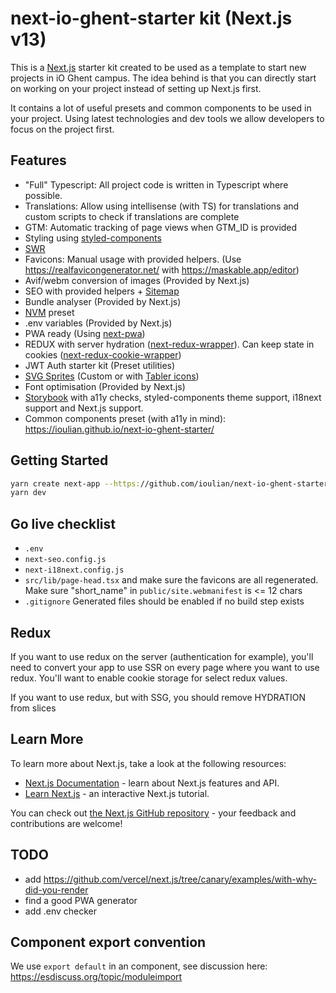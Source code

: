 # next-io-ghent-starter kit (Next.js v13)

This is a [Next.js](https://nextjs.org/) starter kit created to be used as a
template to start new projects in iO Ghent campus. The idea behind is that you
can directly start on working on your project instead of setting up Next.js
first.

It contains a lot of useful presets and common components to be used in your
project. Using latest technologies and dev tools we allow developers to focus on
the project first.

## Features

- "Full" Typescript: All project code is written in Typescript where possible.
- Translations: Allow using intellisense (with TS) for translations and custom
  scripts to check if translations are complete
- GTM: Automatic tracking of page views when GTM_ID is provided
- Styling using [styled-components](https://styled-components.com/)
- [SWR](https://swr.vercel.app/)
- Favicons: Manual usage with provided helpers. (Use
  <https://realfavicongenerator.net/> with <https://maskable.app/editor>)
- Avif/webm conversion of images (Provided by Next.js)
- SEO with provided helpers + [Sitemap](https://www.npmjs.com/package/next-sitemap)
- Bundle analyser (Provided by Next.js)
- [NVM](https://github.com/nvm-sh/nvm) preset
- .env variables (Provided by Next.js)
- PWA ready (Using [next-pwa](https://www.npmjs.com/package/next-pwa))
- REDUX with server hydration ([next-redux-wrapper](https://www.npmjs.com/package/next-redux-wrapper)). Can keep state in cookies ([next-redux-cookie-wrapper](https://www.npmjs.com/package/next-redux-cookie-wrapper))
- JWT Auth starter kit (Preset utilities)
- [SVG Sprites](https://www.npmjs.com/package/svg-sprite-loader) (Custom or with
  [Tabler icons](https://tabler-icons.io/))
- Font optimisation (Provided by Next.js)
- [Storybook](https://github.com/storybookjs/storybook) with a11y checks,
  styled-components theme support, i18next support and Next.js support.
- Common components preset (with a11y in mind): <https://ioulian.github.io/next-io-ghent-starter/>

## Getting Started

```bash
yarn create next-app --https://github.com/ioulian/next-io-ghent-starter
yarn dev
```

## Go live checklist

- `.env`
- `next-seo.config.js`
- `next-i18next.config.js`
- `src/lib/page-head.tsx` and make sure the favicons are all regenerated. Make
  sure "short_name" in `public/site.webmanifest` is <= 12 chars
- `.gitignore` Generated files should be enabled if no build step exists

## Redux

If you want to use redux on the server (authentication for example), you'll need
to convert your app to use SSR on every page where you want to use redux. You'll
want to enable cookie storage for select redux values.

If you want to use redux, but with SSG, you should remove HYDRATION from slices

## Learn More

To learn more about Next.js, take a look at the following resources:

- [Next.js Documentation](https://nextjs.org/docs) - learn about Next.js features and API.
- [Learn Next.js](https://nextjs.org/learn) - an interactive Next.js tutorial.

You can check out [the Next.js GitHub
repository](https://github.com/vercel/next.js/) - your feedback and
contributions are welcome!

## TODO

- add <https://github.com/vercel/next.js/tree/canary/examples/with-why-did-you-render>
- find a good PWA generator
- add .env checker

## Component export convention

We use `export default` in an component, see discussion here: <https://esdiscuss.org/topic/moduleimport>
